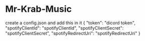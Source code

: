 # Mr-Krab-Music
create a config.json and add this in it
{
  "token": "dicord token",
  "spotifyClientId": "spotifyClientId",
  "spotifyClientSecret": "spotifyClientSecret",
  "spotifyRedirectUri": "spotifyRedirectUri"
}
